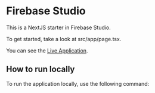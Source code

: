 # Firebase Studio

This is a NextJS starter in Firebase Studio.

To get started, take a look at src/app/page.tsx.

You can see the [Live Application](https://firebase-studio-kappa.vercel.app/).

## How to run locally

To run the application locally, use the following command:


